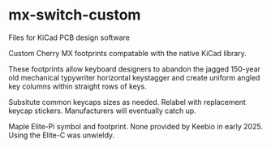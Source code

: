 # mx-switch-custom

Files for KiCad PCB design software

Custom Cherry MX footprints compatable with the native KiCad library.

These footprints allow keyboard designers to abandon the jagged 150-year old
mechanical typywriter horizontal keystagger and create uniform angled
key columns within straight rows of keys.

Subsitute common keycaps sizes as needed. Relabel with replacement keycap stickers. Manufacturers will eventually catch up.

Maple Elite-Pi symbol and footprint. None provided by Keebio in early 2025. Using the Elite-C was unwieldy.
